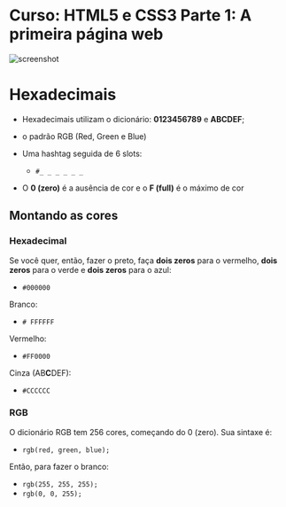 # Curso: HTML5 e CSS3 Parte 1: A primeira página web

![screenshot](https://github.com/guiemi-learning-center/Curso-HTML-CSS-Alura/blob/master/screenshot.jpg)

# Hexadecimais

* Hexadecimais utilizam o dicionário: **0123456789** e **ABCDEF**;
* o padrão RGB (Red, Green e Blue)
* Uma hashtag seguida de 6 slots:

  * `#_ _ _ _ _ _`
* O **0 (zero)** é a ausência de cor e o **F (full)** é o máximo de cor

## Montando as cores

### Hexadecimal

Se você quer, então, fazer o preto, faça **dois zeros** para o vermelho, **dois zeros** para o verde e **dois zeros** para o azul:

* `#000000`

Branco:

* `# FFFFFF`

Vermelho:

* `#FF0000`

Cinza (AB**C**DEF):

* `#CCCCCC`

### RGB

O dicionário RGB tem 256 cores, começando do 0 (zero). Sua sintaxe é:

* `rgb(red, green, blue);`

Então, para fazer o branco:

* `rgb(255, 255, 255);`
* `rgb(0, 0, 255);`


